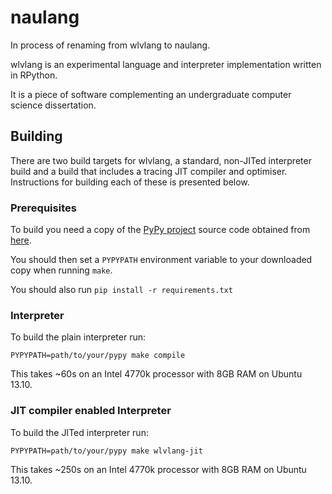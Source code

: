 # naulang

In process of renaming from wlvlang to naulang.

wlvlang is an experimental language and interpreter implementation written in RPython.

It is a piece of software complementing an undergraduate computer science dissertation.



## Building

There are two build targets for wlvlang, a standard, non-JITed interpreter build and a build that includes a tracing JIT compiler and optimiser.  Instructions for building each of these is presented below.


### Prerequisites

To build you need a copy of the [PyPy project](http://pypy.org/) source code obtained from [here](https://bitbucket.org/pypy/pypy "PyPy Bitbucket").


You should then set a `PYPYPATH` environment variable to your downloaded copy when running `make`.

You should also run `pip install -r requirements.txt`

### Interpreter

To build the plain interpreter run:

`PYPYPATH=path/to/your/pypy make compile`

This takes ~60s on an Intel 4770k processor with 8GB RAM on Ubuntu 13.10.

### JIT compiler enabled Interpreter

To build the JITed interpreter run:

`PYPYPATH=path/to/your/pypy make wlvlang-jit`

This takes ~250s on an Intel 4770k processor with 8GB RAM on Ubuntu 13.10.
